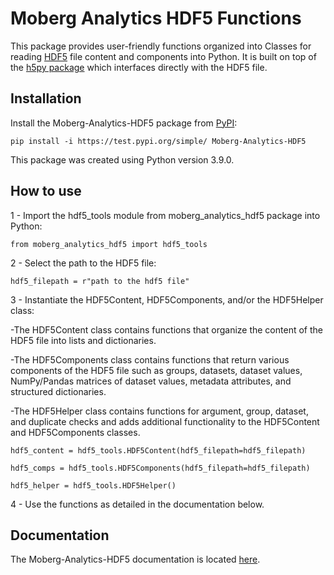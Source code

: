 # Moberg Analytics HDF5 Functions

This package provides user-friendly functions organized into Classes for reading [HDF5](https://www.hdfgroup.org/solutions/hdf5/) file content and components into Python. It is built on top of the [h5py package](https://www.h5py.org/) which interfaces directly with the HDF5 file. 

## Installation

Install the Moberg-Analytics-HDF5 package from [PyPI](https://test.pypi.org/project/Moberg-Analytics-HDF5/):

    pip install -i https://test.pypi.org/simple/ Moberg-Analytics-HDF5
    
This package was created using Python version 3.9.0.

## How to use

1 - Import the hdf5_tools module from moberg_analytics_hdf5 package into Python:
	
	from moberg_analytics_hdf5 import hdf5_tools
	
2 - Select the path to the HDF5 file:

	hdf5_filepath = r"path to the hdf5 file"
	
3 - Instantiate the HDF5Content, HDF5Components, and/or the HDF5Helper class:

-The HDF5Content class contains functions that organize the content of the HDF5 file into lists and dictionaries.

-The HDF5Components class contains functions that return various components of the HDF5 file such as
groups, datasets, dataset values, NumPy/Pandas matrices of dataset values, metadata attributes, and structured dictionaries.

-The HDF5Helper class contains functions for argument, group, dataset, and duplicate checks and adds additional functionality to the HDF5Content and HDF5Components classes.

	hdf5_content = hdf5_tools.HDF5Content(hdf5_filepath=hdf5_filepath)
	
	hdf5_comps = hdf5_tools.HDF5Components(hdf5_filepath=hdf5_filepath)
	
	hdf5_helper = hdf5_tools.HDF5Helper()
	
4 - Use the functions as detailed in the documentation below.

## Documentation 

The Moberg-Analytics-HDF5 documentation is located [here](https://moberg-analytics-inc.github.io/Moberg-Analytics-HDF5-Documentation/).
